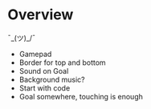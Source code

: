 # Overview

¯\_(ツ)_/¯

- Gamepad
- Border for top and bottom
- Sound on Goal
- Background music?
- Start with code
- Goal somewhere, touching is enough